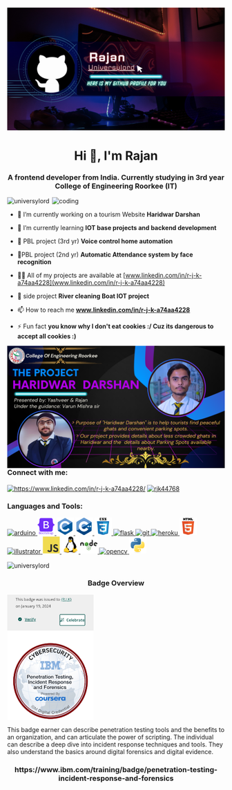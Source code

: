 ![logo](https://github.com/Universylord/Universylord/blob/main/Blue%20And%20Red%20Futuristic%20Game%20YouTube%20Channel%20Art.png)
<h1 align="center">Hi 👋, I'm Rajan</h1>

<h3 align="center">A frontend developer from India. Currently studying in 3rd year College of Engineering Roorkee (IT)</h3>
<img align="right" alt="coding" width="400" src="https://www.lambdatest.com/resources/images/news24.gif">
<p align="left"> <img src="https://komarev.com/ghpvc/?username=universylord&label=Profile%20views&color=0e75b6&style=flat" alt="universylord" /> </p>

- 🔭 I’m currently working on a tourism Website **Haridwar Darshan**

- 🌱 I’m currently learning **IOT base projects and backend development**

- 👯 PBL project (3rd yr) **Voice control home automation**

- 🤝PBL project (2nd yr) **Automatic Attendance system by face recognition**

- 👨‍💻 All of my projects are available at [www.linkedin.com/in/r-j-k-a74aa4228](www.linkedin.com/in/r-j-k-a74aa4228)

- 💬 side project **River cleaning Boat IOT project**

- 📫 How to reach me **www.linkedin.com/in/r-j-k-a74aa4228**

- ⚡ Fun fact **you know why I don't eat cookies :/ Cuz its dangerous to accept all cookies :)**

<img align="right" alt="coding" width="600" hight="1400" src="https://github.com/Universylord/Universylord/blob/main/Black%20and%20Blue%20Professional%20Technology%20Business%20Project%20Presentation.png">



<h3 align="left">Connect with me:</h3>
<p align="left">
<a href="https://linkedin.com/in/https://www.linkedin.com/in/r-j-k-a74aa4228/" target="blank"><img align="center" src="https://raw.githubusercontent.com/rahuldkjain/github-profile-readme-generator/master/src/images/icons/Social/linked-in-alt.svg" alt="https://www.linkedin.com/in/r-j-k-a74aa4228/" height="30" width="40" /></a>
<a href="https://instagram.com/rjk44768" target="blank"><img align="center" src="https://raw.githubusercontent.com/rahuldkjain/github-profile-readme-generator/master/src/images/icons/Social/instagram.svg" alt="rjk44768" height="30" width="40" /></a>
</p>



<h3 align="left">Languages and Tools:</h3>
<p align="left"> <a href="https://www.arduino.cc/" target="_blank" rel="noreferrer"> <img src="https://cdn.worldvectorlogo.com/logos/arduino-1.svg" alt="arduino" width="40" height="40"/> </a> <a href="https://getbootstrap.com" target="_blank" rel="noreferrer"> <img src="https://raw.githubusercontent.com/devicons/devicon/master/icons/bootstrap/bootstrap-plain-wordmark.svg" alt="bootstrap" width="40" height="40"/> </a> <a href="https://www.cprogramming.com/" target="_blank" rel="noreferrer"> <img src="https://raw.githubusercontent.com/devicons/devicon/master/icons/c/c-original.svg" alt="c" width="40" height="40"/> </a> <a href="https://www.w3schools.com/cpp/" target="_blank" rel="noreferrer"> <img src="https://raw.githubusercontent.com/devicons/devicon/master/icons/cplusplus/cplusplus-original.svg" alt="cplusplus" width="40" height="40"/> </a> <a href="https://www.w3schools.com/css/" target="_blank" rel="noreferrer"> <img src="https://raw.githubusercontent.com/devicons/devicon/master/icons/css3/css3-original-wordmark.svg" alt="css3" width="40" height="40"/> </a> <a href="https://flask.palletsprojects.com/" target="_blank" rel="noreferrer"> <img src="https://www.vectorlogo.zone/logos/pocoo_flask/pocoo_flask-icon.svg" alt="flask" width="40" height="40"/> </a> <a href="https://git-scm.com/" target="_blank" rel="noreferrer"> <img src="https://www.vectorlogo.zone/logos/git-scm/git-scm-icon.svg" alt="git" width="40" height="40"/> </a> <a href="https://heroku.com" target="_blank" rel="noreferrer"> <img src="https://www.vectorlogo.zone/logos/heroku/heroku-icon.svg" alt="heroku" width="40" height="40"/> </a> <a href="https://www.w3.org/html/" target="_blank" rel="noreferrer"> <img src="https://raw.githubusercontent.com/devicons/devicon/master/icons/html5/html5-original-wordmark.svg" alt="html5" width="40" height="40"/> </a> <a href="https://www.adobe.com/in/products/illustrator.html" target="_blank" rel="noreferrer"> <img src="https://www.vectorlogo.zone/logos/adobe_illustrator/adobe_illustrator-icon.svg" alt="illustrator" width="40" height="40"/> </a> <a href="https://developer.mozilla.org/en-US/docs/Web/JavaScript" target="_blank" rel="noreferrer"> <img src="https://raw.githubusercontent.com/devicons/devicon/master/icons/javascript/javascript-original.svg" alt="javascript" width="40" height="40"/> </a> <a href="https://www.linux.org/" target="_blank" rel="noreferrer"> <img src="https://raw.githubusercontent.com/devicons/devicon/master/icons/linux/linux-original.svg" alt="linux" width="40" height="40"/> </a> <a href="https://nodejs.org" target="_blank" rel="noreferrer"> <img src="https://raw.githubusercontent.com/devicons/devicon/master/icons/nodejs/nodejs-original-wordmark.svg" alt="nodejs" width="40" height="40"/> </a> <a href="https://opencv.org/" target="_blank" rel="noreferrer"> <img src="https://www.vectorlogo.zone/logos/opencv/opencv-icon.svg" alt="opencv" width="40" height="40"/> </a> <a href="https://www.python.org" target="_blank" rel="noreferrer"> <img src="https://raw.githubusercontent.com/devicons/devicon/master/icons/python/python-original.svg" alt="python" width="40" height="40"/> </a> </p>

<p><img align="center" width="200" src="https://github-readme-stats.vercel.app/api/top-langs?username=universylord&show_icons=true&locale=en&layout=compact" alt="universylord" /></p>

<h3 align="center">Badge Overview</h3>
<img margin-top="30px" align="center" alt="coding" width="200" src="https://github.com/Universylord/Universylord/blob/main/WhatsApp%20Image%202024-04-01%20at%203.15.56%20PM.jpeg">
<p> This badge earner can describe penetration testing tools and the benefits to an organization, and can articulate the power of scripting. The individual can describe a deep dive into incident response techniques and tools. They also understand the basics around digital forensics and digital evidence. </p>

<h3 align="center">https://www.ibm.com/training/badge/penetration-testing-incident-response-and-forensics</h3>
